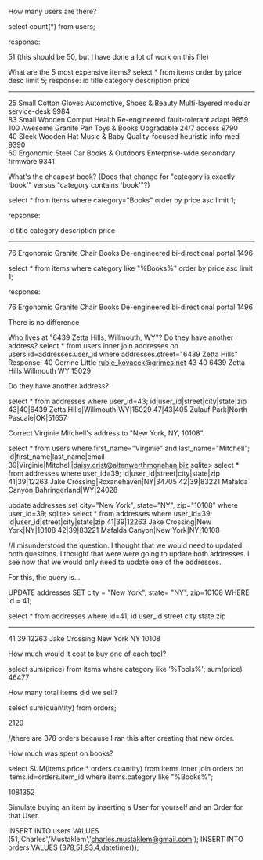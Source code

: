 How many users are there?

select count(*) from users;

response:


51 (this should be 50, but I have done a lot of work on this file)

What are the 5 most expensive items?
select * from items order by price desc limit 5;
response:
id          title                category                    description                         price     
----------  -------------------  --------------------------  ----------------------------------  ----------
25          Small Cotton Gloves  Automotive, Shoes & Beauty  Multi-layered modular service-desk  9984      
83          Small Wooden Comput  Health                      Re-engineered fault-tolerant adapt  9859      
100         Awesome Granite Pan  Toys & Books                Upgradable 24/7 access              9790      
40          Sleek Wooden Hat     Music & Baby                Quality-focused heuristic info-med  9390      
60          Ergonomic Steel Car  Books & Outdoors            Enterprise-wide secondary firmware  9341


What's the cheapest book? (Does that change for "category is exactly 'book'" versus "category contains 'book'"?)

select * from items where category="Books" order by price asc limit 1;

repsonse:

id          title                    category    description                          price     
----------  -----------------------  ----------  -----------------------------------  ----------
76          Ergonomic Granite Chair  Books       De-engineered bi-directional portal  1496


select * from items where category like "%Books%" order by price asc limit 1;

response:

76	Ergonomic Granite Chair	Books	De-engineered bi-directional portal	1496

There is no difference


Who lives at "6439 Zetta Hills, Willmouth, WY"? Do they have another address?
select * from users inner join addresses on users.id=addresses.user_id where addresses.street="6439 Zetta Hills"
Response:
40	Corrine	Little	rubie_kovacek@grimes.net	43	40	6439 Zetta Hills	Willmouth	WY	15029

Do they have another address?

select * from addresses where user_id=43;
id|user_id|street|city|state|zip
43|40|6439 Zetta Hills|Willmouth|WY|15029
47|43|405 Zulauf Park|North Pascale|OK|51657



Correct Virginie Mitchell's address to "New York, NY, 10108".

select * from users where first_name="Virginie" and last_name="Mitchell";
id|first_name|last_name|email
39|Virginie|Mitchell|daisy.crist@altenwerthmonahan.biz
sqlite> select * from addresses where user_id=39;
id|user_id|street|city|state|zip
41|39|12263 Jake Crossing|Roxanehaven|NY|34705
42|39|83221 Mafalda Canyon|Bahringerland|WY|24028

update addresses set city="New York", state="NY", zip="10108" where user_id=39;
sqlite> select * from addresses where user_id=39;
id|user_id|street|city|state|zip
41|39|12263 Jake Crossing|New York|NY|10108
42|39|83221 Mafalda Canyon|New York|NY|10108

//I misunderstood the question. I thought that we would need to updated both questions. I thought that were were going to update both addresses. I see now that we would only need to update one of the addresses.

For this, the query is...

UPDATE addresses SET city = "New York", state= "NY", zip=10108 WHERE id = 41;

select * from addresses where id=41;
id          user_id     street               city        state       zip       
----------  ----------  -------------------  ----------  ----------  ----------
41          39          12263 Jake Crossing  New York    NY          10108

How much would it cost to buy one of each tool?

select sum(price) from items where category like '%Tools%';
sum(price)
46477

How many total items did we sell?

select sum(quantity) from orders;

2129

//there are 378 orders because I ran this after creating that new order.

How much was spent on books?

select SUM(items.price * orders.quantity) from items inner join orders on items.id=orders.item_id where items.category like "%Books%";

1081352


Simulate buying an item by inserting a User for yourself and an Order for that User.

INSERT INTO users VALUES (51,'Charles','Mustaklem','charles.mustaklem@gmail.com');
INSERT INTO orders VALUES (378,51,93,4,datetime());

